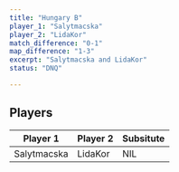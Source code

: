 ```yaml
---
title: "Hungary B"
player_1: "Salytmacska"
player_2: "LidaKor"
match_difference: "0-1"
map_difference: "1-3"
excerpt: "Salytmacska and LidaKor"
status: "DNQ"

---
```

## Players

| Player 1 | Player 2 | Subsitute |
| -- | -- | -- |
| Salytmacska | LidaKor | NIL |

